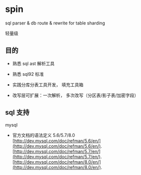# spin
sql parser &amp; db route &amp; rewrite for table sharding

轻量级

## 目的
- 熟悉 sql ast 解析工具
- 熟悉 sql92 标准
- 实践分库分表工具开发， 填充工具箱

- 改写层可扩展：一次解析， 多次改写（分区表/影子表/加密字段）


## sql 支持
mysql 
- 官方文档的语法定义 5.6/5.7/8.0 
[http://dev.mysql.com/doc/refman/5.6/en/](http://dev.mysql.com/doc/refman/5.6/en/).
[http://dev.mysql.com/doc/refman/5.7/en/](http://dev.mysql.com/doc/refman/5.7/en/).
[http://dev.mysql.com/doc/refman/8.0/en/](http://dev.mysql.com/doc/refman/8.0/en/).
